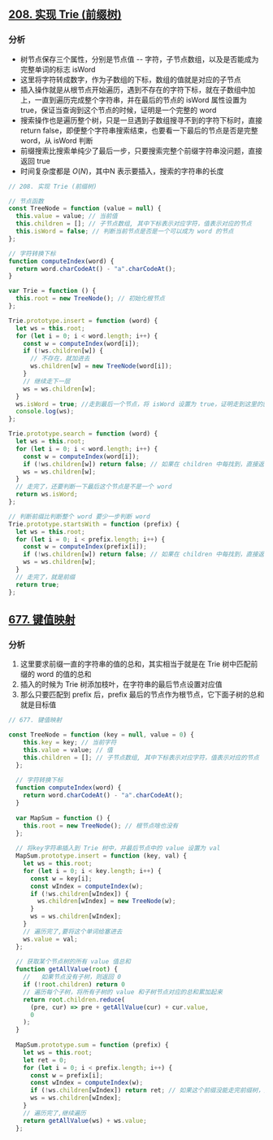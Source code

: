 <!--
 * @Author: your name
 * @Date: 2021-07-13 09:47:27
 * @LastEditTime: 2021-07-14 10:11:41
 * @LastEditors: Please set LastEditors
 * @Description: In User Settings Edit
 * @FilePath: /LeetCode-FE-Javascript/Code/Tree/Trie/README.md
-->

## [208. 实现 Trie (前缀树)](https://leetcode-cn.com/problems/implement-trie-prefix-tree/solution/qian-zhui-shu-trie-by-jzsq_lyx-jgt1/)
### 分析
- 树节点保存三个属性，分别是节点值 -- 字符，子节点数组，以及是否能成为完整单词的标志 isWord
- 这里将字符转成数字，作为子数组的下标，数组的值就是对应的子节点
- 插入操作就是从根节点开始遍历，遇到不存在的字符下标，就在子数组中加上，一直到遍历完成整个字符串，并在最后的节点的 isWord 属性设置为 true，保证当查询到这个节点的时候，证明是一个完整的 word
- 搜索操作也是遍历整个树，只是一旦遇到子数组搜寻不到的字符下标时，直接 return false，即便整个字符串搜索结束，也要看一下最后的节点是否是完整 word，从 isWord 判断
- 前缀搜索比搜索单纯少了最后一步，只要搜索完整个前缀字符串没问题，直接返回 true 
- 时间复杂度都是 ${O(N)}$，其中N 表示要插入，搜索的字符串的长度
```javascript
// 208. 实现 Trie (前缀树)

// 节点函数
const TreeNode = function (value = null) {
  this.value = value; // 当前值
  this.children = []; // 子节点数组, 其中下标表示对应字符，值表示对应的节点
  this.isWord = false; // 判断当前节点是否是一个可以成为 word 的节点
};

// 字符转换下标
function computeIndex(word) {
  return word.charCodeAt() - "a".charCodeAt();
}

var Trie = function () {
  this.root = new TreeNode(); // 初始化根节点
};

Trie.prototype.insert = function (word) {
  let ws = this.root;
  for (let i = 0; i < word.length; i++) {
    const w = computeIndex(word[i]);
    if (!ws.children[w]) {
      // 不存在，就加进去
      ws.children[w] = new TreeNode(word[i]);
    }
    // 继续走下一层
    ws = ws.children[w];
  }
  ws.isWord = true; //走到最后一个节点，将 isWord 设置为 true，证明走到这里的就是一个 word
  console.log(ws);
};

Trie.prototype.search = function (word) {
  let ws = this.root;
  for (let i = 0; i < word.length; i++) {
    const w = computeIndex(word[i]);
    if (!ws.children[w]) return false; // 如果在 children 中每找到，直接返回 false 了
    ws = ws.children[w];
  }
  // 走完了，还要判断一下最后这个节点是不是一个 word
  return ws.isWord;
};

// 判断前缀比判断整个 word 要少一步判断 word
Trie.prototype.startsWith = function (prefix) {
  let ws = this.root;
  for (let i = 0; i < prefix.length; i++) {
    const w = computeIndex(prefix[i]);
    if (!ws.children[w]) return false; // 如果在 children 中每找到，直接返回 false 了
    ws = ws.children[w];
  }
  // 走完了，就是前缀
  return true;
};

```

## [ 677. 键值映射](https://leetcode-cn.com/problems/map-sum-pairs/solution/trie-shu-by-jzsq_lyx-4d53/)
### 分析
1. 这里要求前缀一直的字符串的值的总和，其实相当于就是在 Trie 树中匹配前缀的 word 的值的总和
2. 插入的时候为 Trie 树添加枝叶，在字符串的最后节点设置对应值
3. 那么只要匹配到 prefix 后，prefix 最后的节点作为根节点，它下面子树的总和就是目标值
```javascript
// 677. 键值映射

const TreeNode = function (key = null, value = 0) {
    this.key = key; // 当前字符
    this.value = value; // 值
    this.children = []; // 子节点数组, 其中下标表示对应字符，值表示对应的节点
  };
  
  // 字符转换下标
  function computeIndex(word) {
    return word.charCodeAt() - "a".charCodeAt();
  }
  
  var MapSum = function () {
    this.root = new TreeNode(); // 根节点啥也没有
  };
  
  // 将key字符串插入到 Trie 树中，并最后节点中的 value 设置为 val
  MapSum.prototype.insert = function (key, val) {
    let ws = this.root;
    for (let i = 0; i < key.length; i++) {
      const w = key[i];
      const wIndex = computeIndex(w);
      if (!ws.children[wIndex]) {
        ws.children[wIndex] = new TreeNode(w);
      }
      ws = ws.children[wIndex];
    }
    // 遍历完了,要将这个单词给塞进去
    ws.value = val;
  };
  
  // 获取某个节点树的所有 value 值总和
  function getAllValue(root) {
    //   如果节点没有子树，则返回 0
    if (!root.children) return 0 
    // 遍历每个子树，将所有子树的 value 和子树节点对应的总和累加起来
    return root.children.reduce(
      (pre, cur) => pre + getAllValue(cur) + cur.value,
      0
    );
  }
  
  MapSum.prototype.sum = function (prefix) {
    let ws = this.root;
    let ret = 0;
    for (let i = 0; i < prefix.length; i++) {
      const w = prefix[i];
      const wIndex = computeIndex(w);
      if (!ws.children[wIndex]) return ret; // 如果这个前缀没能走完前缀树，那么就是一个都么得
      ws = ws.children[wIndex];
    }
    // 遍历完了,继续遍历
    return getAllValue(ws) + ws.value;
  };
  
```